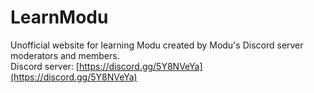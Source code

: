 # LearnModu
Unofficial website for learning Modu created by Modu's Discord server moderators and members.
<br>
Discord server: [https://discord.gg/5Y8NVeYa](https://discord.gg/5Y8NVeYa)
